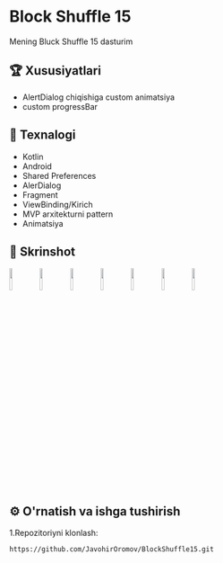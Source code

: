 # Block Shuffle 15

Mening Bluck Shuffle 15 dasturim

## 🏆 Xususiyatlari

- AlertDialog chiqishiga custom animatsiya
- custom progressBar 

## 🚀 Texnalogi

- Kotlin
- Android
- Shared Preferences
- AlerDialog
- Fragment
- ViewBinding/Kirich
- MVP arxitekturni pattern
- Animatsiya

## 📸 Skrinshot
<p float="left">
  <img src="https://drive.google.com/uc?export=view&id=1oYzpzsUxiRZmrScm13HjOCEtoVNwuOFQ" width="10%" />
  <img src="https://drive.google.com/uc?export=view&id=1xcqDQsqylOT5s7AmCSZ04S2P7dyaHv1A" width="10%" />
  <img src="https://drive.google.com/uc?export=view&id=1sEuEBXdMVwpcWph8JrXK8TZhazx_My0D" width="10%" />
  <img src="https://drive.google.com/uc?export=view&id=1-o1waxbUpBOeWbYBdNfg4yhJqDArRT-e" width="10%" />
   <img src="https://drive.google.com/uc?export=view&id=1_UY-1xzQ9Uw8l6DNDYZ3MytLGh2RNIdR" width="10%" />
  <img src="https://drive.google.com/uc?export=view&id=1r-ugQGdRTKZlUQLpWjlyC58LU9pUSK1i" width="10%" />
  <img src="https://drive.google.com/uc?export=view&id=1YE9n4nN9S98Tl5Sm0R0DupyElKj6Grj7" width="10%" />
</p>

## ⚙️ O'rnatish va ishga tushirish

1.Repozitoriyni klonlash:

```bash
https://github.com/JavohirOromov/BlockShuffle15.git
